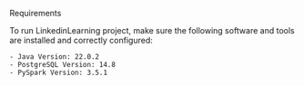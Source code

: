 Requirements

To run LinkedinLearning project, make sure the following software and tools are installed and correctly configured:

    - Java Version: 22.0.2
    - PostgreSQL Version: 14.8
    - PySpark Version: 3.5.1